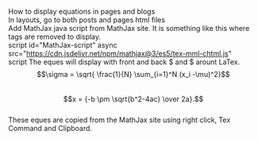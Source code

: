 ---
---
How to display equations in pages and blogs    
In layouts, go to both posts and pages html files  
Add MathJax java script from MathJax site. 
It is something like this where tags are removed to display.    
script id="MathJax-script" async  
  src="https://cdn.jsdelivr.net/npm/mathjax@3/es5/tex-mml-chtml.js"  
script 
The eques will display with front and back $ and $ arount LaTex.  
$$\sigma = \sqrt{ \frac{1}{N} \sum_{i=1}^N (x_i -\mu)^2}$$    
$$x = {-b \pm \sqrt{b^2-4ac} \over 2a}.$$  
These eques are copied from the MathJax site using right click, Tex Command and Clipboard.  
